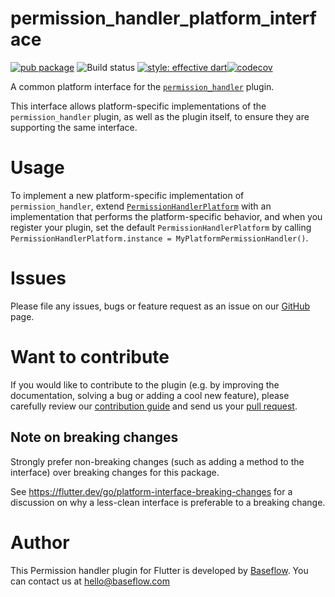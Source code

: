 # permission_handler_platform_interface

[![pub package](https://img.shields.io/pub/v/permission_handler_platform_interface.svg)](https://pub.dartlang.org/packages/permission_handler_platform_interface) ![Build status](https://github.com/Baseflow/flutter-permission-handler/workflows/permission_handler_platform_interface/badge.svg?branch=master) [![style: effective dart](https://img.shields.io/badge/style-effective_dart-40c4ff.svg)](https://github.com/tenhobi/effective_dart)[![codecov](https://codecov.io/gh/Baseflow/flutter-permission-handler/branch/master/graph/badge.svg)](https://codecov.io/gh/Baseflow/flutter-permission-handler)

A common platform interface for the [`permission_handler`][1] plugin.

This interface allows platform-specific implementations of the
`permission_handler` plugin, as well as the plugin itself, to ensure they are
supporting the same interface.

# Usage

To implement a new platform-specific implementation of `permission_handler`,
extend [`PermissionHandlerPlatform`][2] with an implementation that performs
the platform-specific behavior, and when you register your plugin, set the
default `PermissionHandlerPlatform` by calling
`PermissionHandlerPlatform.instance = MyPlatformPermissionHandler()`.

# Issues

Please file any issues, bugs or feature request as an issue on our [GitHub](https://github.com/Baseflow/flutter-permission-handler/issues) page.

# Want to contribute

If you would like to contribute to the plugin (e.g. by improving the documentation, solving a bug or adding a cool new feature), please carefully review our [contribution guide](../CONTRIBUTING.md) and send us your [pull request](https://github.com/Baseflow/flutter-permission-handler/pulls).

## Note on breaking changes

Strongly prefer non-breaking changes (such as adding a method to the interface)
over breaking changes for this package.

See https://flutter.dev/go/platform-interface-breaking-changes for a discussion
on why a less-clean interface is preferable to a breaking change.

# Author

This Permission handler plugin for Flutter is developed by [Baseflow](https://baseflow.com). You can contact us at <hello@baseflow.com>

[1]: ../permission_handler
[2]: lib/permission_handler_platform_interface.dart
